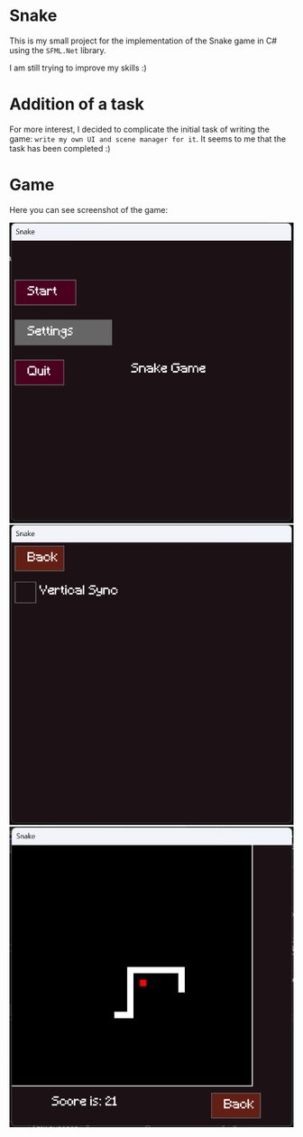 # Snake

This is my small project for the implementation of the Snake game in C# using the `SFML.Net` library.

I am still trying to improve my skills :)

# Addition of a task

For more interest, I decided to complicate the initial task of writing the game: `write my own UI and scene manager for it`.
It seems to me that the task has been completed :)

# Game

Here you can see screenshot of the game:

![](https://github.com/Vertiigor/Snake/blob/master/Snake/Screenshots/first.png)
![](https://github.com/Vertiigor/Snake/blob/master/Snake/Screenshots/second.png)
![](https://github.com/Vertiigor/Snake/blob/master/Snake/Screenshots/third.png)

